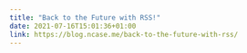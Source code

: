 ```yaml
---
title: "Back to the Future with RSS!"
date: 2021-07-16T15:01:36+01:00
link: https://blog.ncase.me/back-to-the-future-with-rss/
---
```

